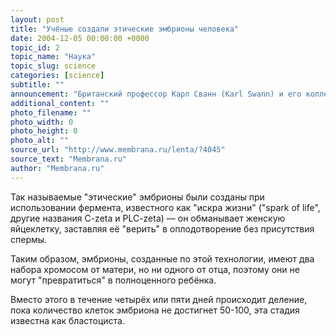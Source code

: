 ```yaml
---
layout: post
title: "Учёные создали этические эмбрионы человека"
date: 2004-12-05 00:00:00 +0000
topic_id: 2
topic_name: "Наука"
topic_slug: science
categories: [science]
subtitle: ""
announcement: "Британский профессор Карл Сванн (Karl Swann) и его коллеги из медицинского колледжа университета Уэльса (University of Wales College of Medicine) говорят, что совершили прорыв в решении этических проблем, стоящих на пути исследователей стволовых клеток — они создали человеческие эмбрионы, которые не могут развиться в младенцев."
additional_content: ""
photo_filename: ""
photo_width: 0
photo_height: 0
photo_alt: ""
source_url: "http://www.membrana.ru/lenta/?4045"
source_text: "Membrana.ru"
author: "Membrana.ru"
---
```

Так называемые "этические" эмбрионы были созданы при использовании фермента, известного как "искра жизни" ("spark of life", другие названия C-zeta и PLC-zeta) — он обманывает женскую яйцеклетку, заставляя её "верить" в оплодотворение без присутствия спермы.

Таким образом, эмбрионы, созданные по этой технологии, имеют два набора хромосом от матери, но ни одного от отца, поэтому они не могут "превратиться" в полноценного ребёнка.

Вместо этого в течение четырёх или пяти дней происходит деление, пока количество клеток эмбриона не достигнет 50-100, эта стадия известна как бластоциста.

